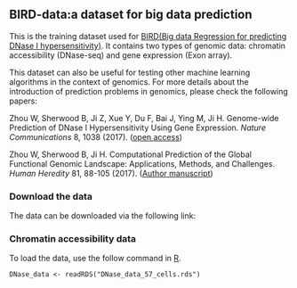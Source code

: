 ## BIRD-data:a dataset for big data prediction

This is the training dataset used for [BIRD(Big data Regression for predicting DNase I hypersensitivity)](https://github.com/WeiqiangZhou/BIRD). It contains two types of genomic data: chromatin accessibility (DNase-seq) and gene expression (Exon array). 

This dataset can also be useful for testing other machine learning algorithms in the context of genomics. For more details about the introduction of prediction problems in genomics, please check the following papers:

Zhou W, Sherwood B, Ji Z, Xue Y, Du F, Bai J, Ying M, Ji H. Genome-wide Prediction of DNase I Hypersensitivity Using Gene Expression. _Nature Communications_ 8, 1038 (2017). ([open access](https://www.nature.com/articles/s41467-017-01188-x))

Zhou W, Sherwood B, Ji H. Computational Prediction of the Global Functional Genomic Landscape: Applications, Methods, and Challenges. _Human Heredity_ 81, 88-105 (2017). ([Author manuscript](https://www.ncbi.nlm.nih.gov/pmc/articles/PMC5599299/pdf/nihms904916.pdf))

### Download the data
The data can be downloaded via the following link:


### Chromatin accessibility data
To load the data, use the follow command in [R](https://www.r-project.org).
```
DNase_data <- readRDS("DNase_data_57_cells.rds")


